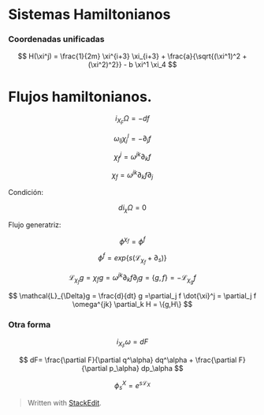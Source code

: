

# Sistemas Hamiltonianos
 
### Coordenadas unificadas

$$
H(\xi^j) = \frac{1}{2m} \xi^{i+3} \xi_{i+3} + \frac{a}{\sqrt{(\xi^1)^2 + (\xi^2)^2}} - b \xi^1 \xi_4
$$



# Flujos hamiltonianos.


$$
i_{X_F} \Omega = - df
$$

$$
\omega_{lj} \chi_j^l = -\partial_j f
$$

$$
\chi_f^j = \omega^{jk}\partial_k f
$$

$$
\chi_f = \omega^{jk}\partial_k f \partial_j
$$

Condición:

$$
d i_\chi \Omega = 0
$$

Flujo generatriz:

$$
\phi^{\chi_f} = \phi^f
$$

$$
\phi^f = exp\{ s(\mathcal{L}_{\chi_f} + \partial_s )\}
$$

$$
\mathcal{L}_{\chi_f}g = \chi_f g = \omega^{jk}\partial_k f \partial_j g = \{g,f \} = - \mathcal{L}_{\chi_g}f
$$

$$
\mathcal{L}_{\Delta}g = \frac{d}{dt} g =\partial_j f \dot{\xi}^j = \partial_j f \omega^{jk} \partial_k H = \{g,H\}
$$


### Otra forma

$$
i_{X_F} \omega = dF
$$


$$
dF= \frac{\partial F}{\partial q^\alpha} dq^\alpha +  \frac{\partial F}{\partial p_\alpha} dp_\alpha
$$

$$
\phi_s^X = e^{s\mathcal{L}_X}
$$



> Written with [StackEdit](https://stackedit.io/).

<!--stackedit_data:
eyJoaXN0b3J5IjpbLTIxMjkwOTg1MCwtMTQ2MDMyNzg3MCw3Mz
A5OTgxMTZdfQ==
-->